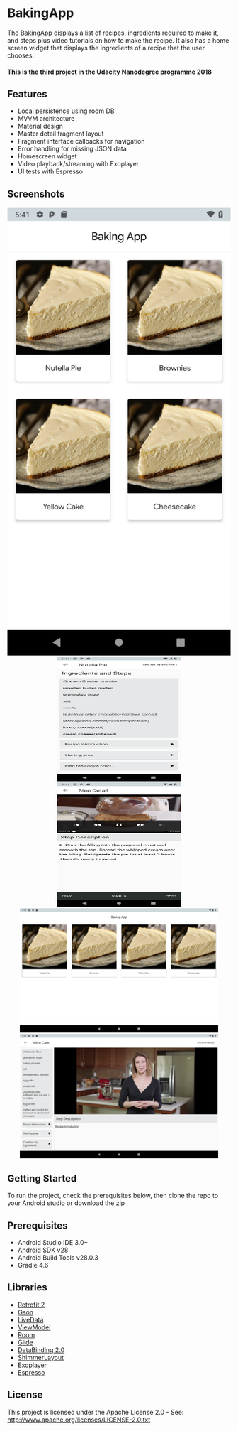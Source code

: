 # BakingApp
The BakingApp displays a list of recipes, ingredients required to make it, and steps plus video tutorials on how to make the recipe.
It also has a home screen widget that displays the ingredients of a recipe that the user chooses.

#### This is the third project in the Udacity Nanodegree programme 2018

## Features
* Local persistence using room DB
* MVVM architecture 
* Material design
* Master detail fragment layout
* Fragment interface callbacks for navigation
* Error handling for missing JSON data
* Homescreen widget
* Video playback/streaming with Exoplayer
* UI tests with Espresso

<h2 align="left">Screenshots</h2>
<h4 align="center" height="350" width="200" >
<img src="screenshots/main.png">
<img src="screenshots/step.png" height="280" width=280>
<img src="screenshots/detail.png" height="280" width=280>
<img src="screenshots/tab_main.png"height=280>
<img src="screenshots/tab_detail.png" height=280>

## Getting Started
To run the project, check the prerequisites below, then clone the repo to your Android studio or download the zip

## Prerequisites
*   Android Studio IDE 3.0+
*   Android SDK v28
*   Android Build Tools v28.0.3
*   Gradle 4.6

## Libraries
*   [Retrofit 2](https://github.com/square/retrofit)
*   [Gson](https://github.com/google/gson)
*   [LiveData](https://developer.android.com/topic/libraries/architecture/livedata)
*   [ViewModel](https://developer.android.com/topic/libraries/architecture/viewmodel)
*   [Room](https://developer.android.com/topic/libraries/architecture/room)
*   [Glide](https://github.com/bumptech/glide)
*   [DataBinding 2.0](https://developer.android.com/topic/libraries/data-binding)
*   [ShimmerLayout](https://github.com/facebook/shimmer-android)
*   [Exoplayer](https://github.com/google/ExoPlayer)
*   [Espresso](https://developer.android.com/training/testing/espresso)

## License
This project is licensed under the Apache License 2.0 - See: http://www.apache.org/licenses/LICENSE-2.0.txt

